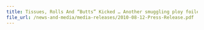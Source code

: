```yaml
---
title: Tissues, Rolls And “Butts” Kicked … Another smuggling ploy foiled by authorities 6 men arrested, 34,750 packets of contraband cigarettes seized
file_url: /news-and-media/media-releases/2010-08-12-Press-Release.pdf
---
```


